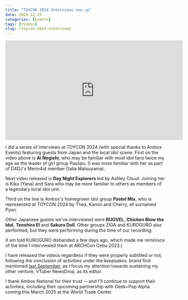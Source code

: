 ```yaml
---
title: "TOYCON 2024 Interviews now up"
date: 2024-12-25
categories: [Events]
tags: [Videos]
slug: /toycon-2024-interviews
---
```


<iframe width="560" height="315" src="https://www.youtube.com/embed/videoseries?si=9BwXW_x7QmhUx5xO&amp;list=PLAhEhTDONGrZc3iU2ezhytyujxWILWw9Q" title="YouTube video player" frameborder="0" allow="accelerometer; autoplay; clipboard-write; encrypted-media; gyroscope; picture-in-picture; web-share" referrerpolicy="strict-origin-when-cross-origin" allowfullscreen></iframe>

I did a series of interviews at TOYCON 2024 (with special thanks to Ambox Events) featuring guests from Japan and the local idol scene. First on the video above is **Ai Negishi**, who may be familiar with most idol fans twice my age as the leader of girl group Passpo. (I was more familiar with her as part of D4DJ's Merm4id member Dalia Matsuyama).

Next video released is **Day Night Explorers** led by Ashley Cloud. Joining her is Kiku (Yana) and Sara who may be more familiar to others as members of a legendary local idol unit.

Third on the line is Ambox's homegrown idol group **Pastel Mix**, who is represented at TOYCON 2024 by Thea, Kanon and Cherry, all surnamed Pyon.

Other Japanese guests we've interviewed were **BUGVEL**, **Chicken Blow the Idol**, **Tenohira El** and **Sakura Doll**. Other groups ZIGA and KUROGURO also performed, but they were performing during the time of our recording.

(I am told KUROGURO disbanded a few days ago, which made me reminisce of the time I interviewed them at ARCHCon Cebu 2023.)

I have released the videos regardless if they were properly subtitled or not, following the conclusion of activities under the _keepsakes._ brand first mentioned [last September](/desk-diary-september-10-2024/), as I focus my attention towards sustaining my other venture, VTuber NewsDrop, as its editor.

I thank Ambox National for their trust -- and I'll continue to support their activities, including their upcoming partnership with Geek+Pop Alpha coming this March 2025 at the World Trade Center.

